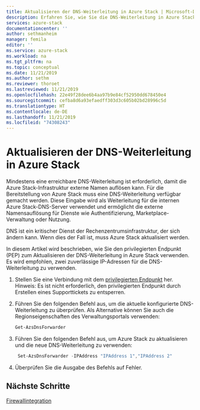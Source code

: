 ```yaml
---
title: Aktualisieren der DNS-Weiterleitung in Azure Stack | Microsoft-Dokumentation
description: Erfahren Sie, wie Sie die DNS-Weiterleitung in Azure Stack aktualisieren.
services: azure-stack
documentationcenter: ''
author: sethmanheim
manager: femila
editor: ''
ms.service: azure-stack
ms.workload: na
ms.tgt_pltfrm: na
ms.topic: conceptual
ms.date: 11/21/2019
ms.author: sethm
ms.reviewer: thoroet
ms.lastreviewed: 11/21/2019
ms.openlocfilehash: 22e49f28dee6b4aa97b9e84cf52950dd678450e4
ms.sourcegitcommit: cefba8d6a93efaedff303d3c605b02bd28996c5d
ms.translationtype: HT
ms.contentlocale: de-DE
ms.lasthandoff: 11/21/2019
ms.locfileid: "74308243"
---
```

# <a name="update-the-dns-forwarder-in-azure-stack"></a>Aktualisieren der DNS-Weiterleitung in Azure Stack

Mindestens eine erreichbare DNS-Weiterleitung ist erforderlich, damit die Azure Stack-Infrastruktur externe Namen auflösen kann. Für die Bereitstellung von Azure Stack muss eine DNS-Weiterleitung verfügbar gemacht werden. Diese Eingabe wird als Weiterleitung für die internen Azure Stack-DNS-Server verwendet und ermöglicht die externe Namensauflösung für Dienste wie Authentifizierung, Marketplace-Verwaltung oder Nutzung.

DNS ist ein kritischer Dienst der Rechenzentrumsinfrastruktur, der sich ändern kann. Wenn dies der Fall ist, muss Azure Stack aktualisiert werden.

In diesem Artikel wird beschrieben, wie Sie den privilegierten Endpunkt (PEP) zum Aktualisieren der DNS-Weiterleitung in Azure Stack verwenden. Es wird empfohlen, zwei zuverlässige IP-Adressen für die DNS-Weiterleitung zu verwenden.

1. Stellen Sie eine Verbindung mit dem [privilegierten Endpunkt](azure-stack-privileged-endpoint.md) her. Hinweis: Es ist nicht erforderlich, den privilegierten Endpunkt durch Erstellen eines Supporttickets zu entsperren.

2. Führen Sie den folgenden Befehl aus, um die aktuelle konfigurierte DNS-Weiterleitung zu überprüfen. Als Alternative können Sie auch die Regionseigenschaften des Verwaltungsportals verwenden:

   ```powershell
   Get-AzsDnsForwarder
   ```

3. Führen Sie den folgenden Befehl aus, um Azure Stack zu aktualisieren und die neue DNS-Weiterleitung zu verwenden:

   ```powershell
    Set-AzsDnsForwarder -IPAddress "IPAddress 1","IPAddress 2"
   ```

4. Überprüfen Sie die Ausgabe des Befehls auf Fehler.

## <a name="next-steps"></a>Nächste Schritte

[Firewallintegration](azure-stack-firewall.md)

